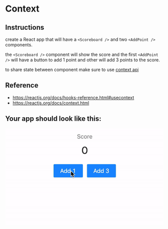 # Context
## Instructions
create a React app that will have a `<Scoreboard />` and two `<AddPoint />` components.

the `<Scoreboard />` component will show the score and the first `<AddPoint />` will have a button to add 1 point and other will add 3 points to the score.

to share state between component make sure to use [context api](https://reactjs.org/docs/context.html)
## Reference
- https://reactjs.org/docs/hooks-reference.html#usecontext
- https://reactjs.org/docs/context.html

## Your app should look like this:

<img src="./context.gif" />